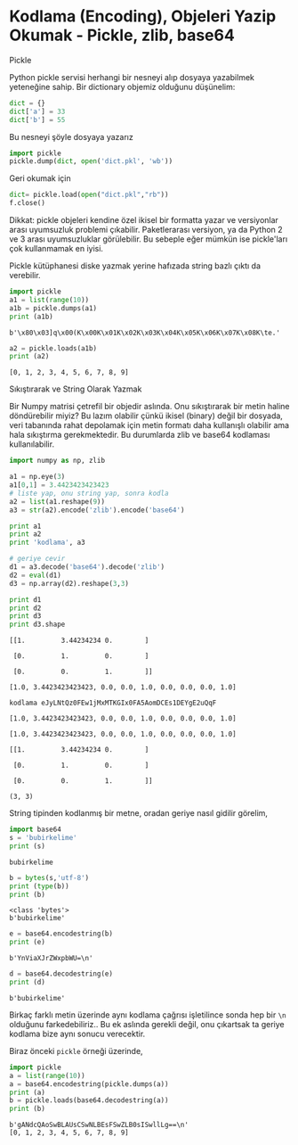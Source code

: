 # Kodlama (Encoding), Objeleri Yazip Okumak - Pickle, zlib, base64

Pickle

Python pickle servisi herhangi bir nesneyi alıp dosyaya yazabilmek
yeteneğine sahip. Bir dictionary objemiz olduğunu düşünelim:

```python
dict = {}
dict['a'] = 33
dict['b'] = 55
```

Bu nesneyi şöyle dosyaya yazarız

```python
import pickle
pickle.dump(dict, open('dict.pkl', 'wb'))
```

Geri okumak için

```python
dict= pickle.load(open("dict.pkl","rb"))
f.close()
```

Dikkat: pickle objeleri kendine özel ikisel bir formatta yazar ve
versiyonlar arası uyumsuzluk problemi çıkabilir.  Paketlerarası
versiyon, ya da Python 2 ve 3 arası uyumsuzluklar görülebilir. Bu
sebeple eğer mümkün ise pickle'ları çok kullanmamak en iyisi.

Pickle kütüphanesi diske yazmak yerine hafızada string bazlı çıktı da
verebilir.

```python
import pickle
a1 = list(range(10))
a1b = pickle.dumps(a1)
print (a1b)
```

```text
b'\x80\x03]q\x00(K\x00K\x01K\x02K\x03K\x04K\x05K\x06K\x07K\x08K\te.'
```

```python
a2 = pickle.loads(a1b)
print (a2)
```

```text
[0, 1, 2, 3, 4, 5, 6, 7, 8, 9]
```

Sıkıştırarak  ve String Olarak Yazmak

Bir Numpy matrisi çetrefil bir objedir aslında. Onu sıkıştırarak bir
metin haline döndürebilir miyiz? Bu lazım olabilir çünkü ikisel
(binary) değil bir dosyada, veri tabanında rahat depolamak için metin
formatı daha kullanışlı olabilir ama hala sıkıştırma gerekmektedir. Bu
durumlarda zlib ve base64 kodlaması kullanılabilir.

```python
import numpy as np, zlib

a1 = np.eye(3) 
a1[0,1] = 3.4423423423423
# liste yap, onu string yap, sonra kodla
a2 = list(a1.reshape(9))
a3 = str(a2).encode('zlib').encode('base64')

print a1
print a2
print 'kodlama', a3

# geriye cevir
d1 = a3.decode('base64').decode('zlib')
d2 = eval(d1)
d3 = np.array(d2).reshape(3,3)

print d1
print d2
print d3
print d3.shape
```

```
[[1.         3.44234234 0.        ]

 [0.         1.         0.        ]

 [0.         0.         1.        ]]

[1.0, 3.4423423423423, 0.0, 0.0, 1.0, 0.0, 0.0, 0.0, 1.0]

kodlama eJyLNtQz0FEw1jMxMTKGIx0FA5AomDCEs1DEYgE2uQqF

[1.0, 3.4423423423423, 0.0, 0.0, 1.0, 0.0, 0.0, 0.0, 1.0]

[1.0, 3.4423423423423, 0.0, 0.0, 1.0, 0.0, 0.0, 0.0, 1.0]

[[1.         3.44234234 0.        ]

 [0.         1.         0.        ]

 [0.         0.         1.        ]]

(3, 3)
```

String tipinden kodlanmış bir metne, oradan geriye nasıl gidilir görelim,

```python
import base64
s = 'bubirkelime'
print (s)
```

```text
bubirkelime
```

```python
b = bytes(s,'utf-8')
print (type(b))
print (b)
```

```text
<class 'bytes'>
b'bubirkelime'
```

```python
e = base64.encodestring(b)
print (e)
```

```text
b'YnViaXJrZWxpbWU=\n'
```

```python
d = base64.decodestring(e)
print (d)
```

```text
b'bubirkelime'
```

Birkaç farklı metin üzerinde aynı kodlama çağrısı işletilince sonda
hep bir `\n` olduğunu farkedebiliriz.. Bu ek aslında gerekli değil,
onu çıkartsak ta geriye kodlama bize aynı sonucu verecektir. 

Biraz önceki `pickle` örneği üzerinde,

```python
import pickle
a = list(range(10))
a = base64.encodestring(pickle.dumps(a))
print (a)
b = pickle.loads(base64.decodestring(a))
print (b)
```

```text
b'gANdcQAoSwBLAUsCSwNLBEsFSwZLB0sISwllLg==\n'
[0, 1, 2, 3, 4, 5, 6, 7, 8, 9]
```
